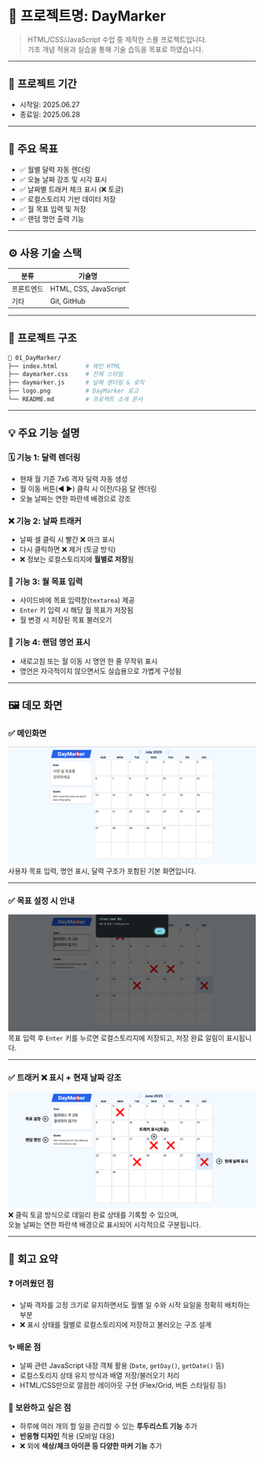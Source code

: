# 📌 프로젝트명: DayMarker

> HTML/CSS/JavaScript 수업 중 제작한 스몰 프로젝트입니다.  
> 기초 개념 적용과 실습을 통해 기술 습득을 목표로 하였습니다.

---

## 📆 프로젝트 기간

- 시작일: 2025.06.27
- 종료일: 2025.06.28

---

## 🎯 주요 목표

- ✅ 월별 달력 자동 렌더링
- ✅ 오늘 날짜 강조 및 시각 표시
- ✅ 날짜별 트래커 체크 표시 (❌ 토글)
- ✅ 로컬스토리지 기반 데이터 저장
- ✅ 월 목표 입력 및 저장
- ✅ 랜덤 명언 출력 기능

---

## ⚙️ 사용 기술 스택

| 분류     | 기술명                            |
|--------|----------------------------------|
| 프론트엔드 | HTML, CSS, JavaScript |
| 기타     | Git, GitHub     |

---

## 🧱 프로젝트 구조

```bash
📁 01_DayMarker/
├── index.html        # 메인 HTML
├── daymarker.css     # 전체 스타일
├── daymarker.js      # 날짜 렌더링 & 로직
├── logo.png          # DayMarker 로고
└── README.md         # 프로젝트 소개 문서
```

---

## 💡 주요 기능 설명

### 🗓️ 기능 1: 달력 렌더링
- 현재 월 기준 7x6 격자 달력 자동 생성
- 월 이동 버튼(◀ ▶) 클릭 시 이전/다음 달 렌더링
- 오늘 날짜는 연한 파란색 배경으로 강조

### ❌ 기능 2: 날짜 트래커
- 날짜 셀 클릭 시 빨간 ❌ 마크 표시
- 다시 클릭하면 ❌ 제거 (토글 방식)
- ❌ 정보는 로컬스토리지에 **월별로 저장**됨

### 🎯 기능 3: 월 목표 입력
- 사이드바에 목표 입력창(`textarea`) 제공
- `Enter` 키 입력 시 해당 월 목표가 저장됨
- 월 변경 시 저장된 목표 불러오기

### 💬 기능 4: 랜덤 명언 표시
- 새로고침 또는 월 이동 시 명언 한 줄 무작위 표시
- 명언은 자극적이지 않으면서도 실습용으로 가볍게 구성됨

---

## 🖼️ 데모 화면

### ✅ 메인화면  
![메인화면](assets/daymarker_main_a.png)  
사용자 목표 입력, 명언 표시, 달력 구조가 포함된 기본 화면입니다.

---

### ✅ 목표 설정 시 안내  
![목표 설정](assets/daymarker_alert.png)  
목표 입력 후 `Enter` 키를 누르면 로컬스토리지에 저장되고, 저장 완료 알림이 표시됩니다.

---

### ✅ 트래커 ❌ 표시 + 현재 날짜 강조  
![트래커 표시 및 현재 날짜](assets/daymarker_main.png)  
❌ 클릭 토글 방식으로 데일리 완료 상태를 기록할 수 있으며,  
오늘 날짜는 연한 파란색 배경으로 표시되어 시각적으로 구분됩니다.

---

## 🧠 회고 요약

### ❓ 어려웠던 점
- 날짜 격자를 고정 크기로 유지하면서도 월별 일 수와 시작 요일을 정확히 배치하는 부분
- ❌ 표시 상태를 월별로 로컬스토리지에 저장하고 불러오는 구조 설계

### ✨ 배운 점
- 날짜 관련 JavaScript 내장 객체 활용 (`Date`, `getDay()`, `getDate()` 등)
- 로컬스토리지 상태 유지 방식과 배열 저장/불러오기 처리
- HTML/CSS만으로 깔끔한 레이아웃 구현 (Flex/Grid, 버튼 스타일링 등)

### 🔧 보완하고 싶은 점
- 하루에 여러 개의 할 일을 관리할 수 있는 **투두리스트 기능** 추가
- **반응형 디자인** 적용 (모바일 대응)
- ❌ 외에 **색상/체크 아이콘 등 다양한 마커 기능** 추가
